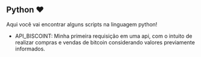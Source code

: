 ## Python ❤️

Aqui você vai encontrar alguns scripts na linguagem python!

- API_BISCOINT: Minha primeira requisição em uma api, com o intuito de realizar compras e vendas de bitcoin considerando valores previamente informados.
